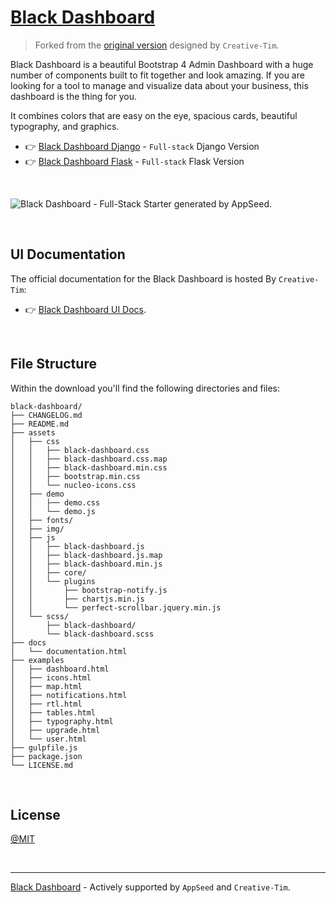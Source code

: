 # [Black Dashboard](https://appseed.us/product/black-dashboard/) 

> Forked from the [original version](https://www.creative-tim.com/product/black-dashboard?AFFILIATE=128200) designed by `Creative-Tim`.

Black Dashboard is a beautiful Bootstrap 4 Admin Dashboard with a huge number of components built to fit together and look amazing. If you are looking for a tool to manage and visualize data about your business, this dashboard is the thing for you. 

It combines colors that are easy on the eye, spacious cards, beautiful typography, and graphics. 

- 👉 [Black Dashboard Django](https://appseed.us/product/black-dashboard/django/) - `Full-stack` Django Version
- 👉 [Black Dashboard Flask](https://appseed.us/product/black-dashboard/flask/) - `Full-stack` Flask Version

<br />

![Black Dashboard - Full-Stack Starter generated by AppSeed.](https://user-images.githubusercontent.com/51070104/169471556-144ea706-0965-4f7d-8493-da9570085367.png)

<br />

## UI Documentation

The official documentation for the Black Dashboard is hosted By `Creative-Tim`:

- 👉 [Black Dashboard UI Docs](https://demos.creative-tim.com/black-dashboard/docs/1.0/getting-started/introduction.html?AFFILIATE=128200).

<br />

## File Structure

Within the download you'll find the following directories and files:

```
black-dashboard/
├── CHANGELOG.md
├── README.md
├── assets
│   ├── css
│   │   ├── black-dashboard.css
│   │   ├── black-dashboard.css.map
│   │   ├── black-dashboard.min.css
│   │   ├── bootstrap.min.css
│   │   └── nucleo-icons.css
│   ├── demo
│   │   ├── demo.css
│   │   └── demo.js
│   ├── fonts/
│   ├── img/
│   ├── js
│   │   ├── black-dashboard.js
│   │   ├── black-dashboard.js.map
│   │   ├── black-dashboard.min.js
│   │   ├── core/
│   │   └── plugins
│   │       ├── bootstrap-notify.js
│   │       ├── chartjs.min.js
│   │       └── perfect-scrollbar.jquery.min.js
│   └── scss/
│       ├── black-dashboard/
│       └── black-dashboard.scss
├── docs
│   └── documentation.html
├── examples
│   ├── dashboard.html
│   ├── icons.html
│   ├── map.html
│   ├── notifications.html
│   ├── rtl.html
│   ├── tables.html
│   ├── typography.html
│   ├── upgrade.html
│   └── user.html
├── gulpfile.js
├── package.json
└── LICENSE.md
```

<br />

## License

[@MIT](./LICENSE.md)

<br />

---
[Black Dashboard](https://appseed.us/product/black-dashboard/) - Actively supported by `AppSeed` and `Creative-Tim`. 
